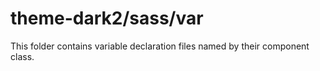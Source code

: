 # theme-dark2/sass/var

This folder contains variable declaration files named by their component class.
